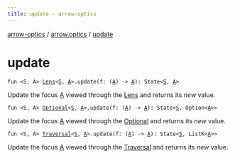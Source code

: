 ```yaml
---
title: update - arrow-optics
---
```


[arrow-optics](../index.html) / [arrow.optics](index.html) / [update](./update.html)

# update

`fun <S, A> `[`Lens`](-lens.html)`<`[`S`](update.html#S)`, `[`A`](update.html#A)`>.update(f: (`[`A`](update.html#A)`) -> `[`A`](update.html#A)`): State<`[`S`](update.html#S)`, `[`A`](update.html#A)`>`

Update the focus [A](update.html#A) viewed through the [Lens](-lens.html) and returns its *new* value.

`fun <S, A> `[`Optional`](-optional.html)`<`[`S`](update.html#S)`, `[`A`](update.html#A)`>.update(f: (`[`A`](update.html#A)`) -> `[`A`](update.html#A)`): State<`[`S`](update.html#S)`, Option<`[`A`](update.html#A)`>>`

Update the focus [A](update.html#A) viewed through the [Optional](-optional.html) and returns its *new* value.

`fun <S, A> `[`Traversal`](-traversal.html)`<`[`S`](update.html#S)`, `[`A`](update.html#A)`>.update(f: (`[`A`](update.html#A)`) -> `[`A`](update.html#A)`): State<`[`S`](update.html#S)`, ListK<`[`A`](update.html#A)`>>`

Update the focus [A](update.html#A) viewed through the [Traversal](-traversal.html) and returns its *new* value.

